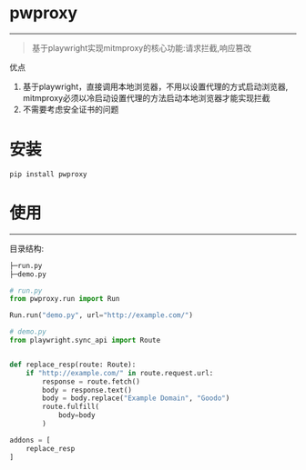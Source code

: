 # pwproxy

<hr>

> 基于playwright实现mitmproxy的核心功能:请求拦截,响应篡改<br>

优点

1. 基于playwright，直接调用本地浏览器，不用以设置代理的方式启动浏览器, mitmproxy必须以冷启动设置代理的方法启动本地浏览器才能实现拦截
2. 不需要考虑安全证书的问题

# 安装

`pip install pwproxy`

# 使用

<hr>
目录结构:<br>

```python
├─run.py
├─demo.py
```

```python
# run.py
from pwproxy.run import Run

Run.run("demo.py", url="http://example.com/")
```

```python
# demo.py
from playwright.sync_api import Route


def replace_resp(route: Route):
    if "http://example.com/" in route.request.url:
        response = route.fetch()
        body = response.text()
        body = body.replace("Example Domain", "Goodo")
        route.fulfill(
            body=body
        )

addons = [
    replace_resp
]
```


